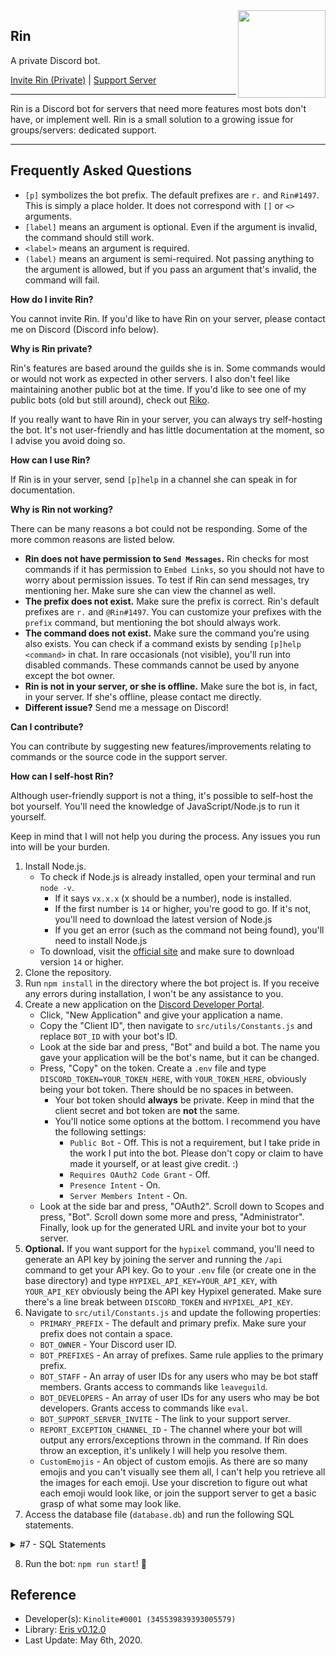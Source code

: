 <img align="right" width="140" height="140" src="https://cdn.discordapp.com/avatars/663069544193064980/10173a8d51581f291b3b9f4ca29166cc.png?size=1024">

## Rin
A private Discord bot.

[Invite Rin (Private)](https://discord.com/oauth2/authorize/?client_id=663069544193064980&permissions=379968&scope=bot) | [Support Server]()
- - -
Rin is a Discord bot for servers that need more features most bots don't have, or implement well. Rin is a small solution to a growing issue for groups/servers: dedicated support.
- - -
## Frequently Asked Questions
- `[p]` symbolizes the bot prefix. The default prefixes are `r.` and `Rin#1497`. This is simply a place holder. It does not correspond with `[]` or `<>` arguments.
- `[label]` means an argument is optional. Even if the argument is invalid, the command should still work.
- `<label>` means an argument is required.
- `(label)` means an argument is semi-required. Not passing anything to the argument is allowed, but if you pass an argument that's invalid, the command will fail.

**How do I invite Rin?**

You cannot invite Rin. If you'd like to have Rin on your server, please contact me on Discord (Discord info below).

**Why is Rin private?**

Rin's features are based around the guilds she is in. Some commands would or would not work as expected in other servers. I also don't feel like maintaining another public bot at the time. If you'd like to see one of my public bots (old but still around), check out [Riko](https://top.gg/bot/553771373944635402).

If you really want to have Rin in your server, you can always try self-hosting the bot. It's not user-friendly and has little documentation at the moment, so I advise you avoid doing so.

**How can I use Rin?**

If Rin is in your server, send `[p]help` in a channel she can speak in for documentation.

**Why is Rin not working?**

There can be many reasons a bot could not be responding. Some of the more common reasons are listed below.
- **Rin does not have permission to `Send Messages`.** Rin checks for most commands if it has permission to `Embed Links`, so you should not have to worry about permission issues. To test if Rin can send messages, try mentioning her. Make sure she can view the channel as well.
- **The prefix does not exist.** Make sure the prefix is correct. Rin's default prefixes are `r.` and `@Rin#1497`. You can customize your prefixes with the `prefix` command, but mentioning the bot should always work.
- **The command does not exist.** Make sure the command you're using also exists. You can check if a command exists by sending `[p]help <command>` in chat. In rare occasionals (not visible), you'll run into disabled commands. These commands cannot be used by anyone except the bot owner.
- **Rin is not in your server, or she is offline.** Make sure the bot is, in fact, in your server. If she's offline, please contact me directly.
- **Different issue?** Send me a message on Discord!

**Can I contribute?**

You can contribute by suggesting new features/improvements relating to commands or the source code in the support server.

**How can I self-host Rin?**

Although user-friendly support is not a thing, it's possible to self-host the bot yourself. You'll need the knowledge of JavaScript/Node.js to run it yourself.

Keep in mind that I will not help you during the process. Any issues you run into will be your burden.

1. Install Node.js.
    - To check if Node.js is already installed, open your terminal and run `node -v`.
        - If it says `vx.x.x` (x should be a number), node is installed.
        - If the first number is `14` or higher, you're good to go. If it's not, you'll need to download the latest version of Node.js
        - If you get an error (such as the command not being found), you'll need to install Node.js
    - To download, visit the [official site](https://nodejs.org/en/) and make sure to download version `14` or higher.
2. Clone the repository.
3. Run `npm install` in the directory where the bot project is. If you receive any errors during installation, I won't be any assistance to you.
4. Create a new application on the [Discord Developer Portal](https://discord.com/developers/applications).
    - Click, "New Application" and give your application a name.
    - Copy the "Client ID", then navigate to `src/utils/Constants.js` and replace `BOT_ID` with your bot's ID.
    - Look at the side bar and press, "Bot" and build a bot. The name you gave your application will be the bot's name, but it can be changed.
    - Press, "Copy" on the token. Create a `.env` file and type `DISCORD_TOKEN=YOUR_TOKEN_HERE`, with `YOUR_TOKEN_HERE`, obviously being your bot token. There should be no spaces in between.
        - Your bot token should **always** be private. Keep in mind that the client secret and bot token are **not** the same.
        - You'll notice some options at the bottom. I recommend you have the following settings:
            - `Public Bot` - Off. This is not a requirement, but I take pride in the work I put into the bot. Please don't copy or claim to have made it yourself, or at least give credit. :)
            - `Requires OAuth2 Code Grant` - Off.
            - `Presence Intent` - On.
            - `Server Members Intent` - On.
    - Look at the side bar and press, "OAuth2". Scroll down to Scopes and press, "Bot". Scroll down some more and press, "Administrator". Finally, look up for the generated URL and invite your bot to your server.
5. **Optional.** If you want support for the `hypixel` command, you'll need to generate an API key by joining the server and running the `/api` command to get your API key. Go to your `.env` file (or create one in the base directory) and type `HYPIXEL_API_KEY=YOUR_API_KEY`, with `YOUR_API_KEY` obviously being the API key Hypixel generated. Make sure there's a line break between `DISCORD_TOKEN` and `HYPIXEL_API_KEY`.
6. Navigate to `src/util/Constants.js` and update the following properties:
    - `PRIMARY_PREFIX` - The default and primary prefix. Make sure your prefix does not contain a space.
    - `BOT_OWNER` - Your Discord user ID.
    - `BOT_PREFIXES` - An array of prefixes. Same rule applies to the primary prefix.
    - `BOT_STAFF` - An array of user IDs for any users who may be bot staff members. Grants access to commands like `leaveguild`.
    - `BOT_DEVELOPERS` - An array of user IDs for any users who may be bot developers. Grants access to commands like `eval`.
    - `BOT_SUPPORT_SERVER_INVITE` - The link to your support server.
    - `REPORT_EXCEPTION_CHANNEL_ID` - The channel where your bot will output any errors/exceptions thrown in the command. If Rin does throw an exception, it's unlikely I will help you resolve them.
    - `CustomEmojis` - An object of custom emojis. As there are so many emojis and you can't visually see them all, I can't help you retrieve all the images for each emoji. Use your discretion to figure out what each emoji would look like, or join the support server to get a basic grasp of what some may look like.
7. Access the database file (`database.db`) and run the following SQL statements.

<details>
  <summary>#7 - SQL Statements</summary>

  ```sql
CREATE TABLE prefixes (
    prefixes TEXT,
    guildID TEXT,
    timestamp DATETIME DEFAULT CURRENT_TIMESTAMP,

    PRIMARY KEY(prefixes, guildID)
)
  ```
  
  ```sql
CREATE TABLE modroles (
    roles TEXT,
    guildID TEXT,
    timestamp DATETIME DEFAULT CURRENT_TIMESTAMP,

    PRIMARY KEY(roles, guildID)
)
  ```
</details>

8. Run the bot: `npm run start`! 🎉

## Reference
- Developer(s): `Kinolite#0001 (345539839393005579)`
- Library: [Eris v0.12.0](https://www.npmjs.com/package/eris)
- Last Update: May 6th, 2020.